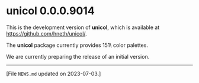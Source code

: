 
# unicol 0.0.0.9014

This is the development version of **unicol**, which is available at <https://github.com/hneth/unicol/>. 

<!-- Log of changes: --> 

The **unicol** package currently provides 151\ color palettes. 

We are currently preparing the release of an initial version. 


<!-- Footer:  --> 

---------- 

[File `NEWS.md` updated on 2023-07-03.] 

<!-- eof. -->
